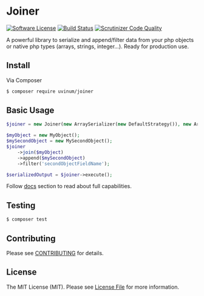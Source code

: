 # Joiner

[![Software License][ico-license]](LICENSE.md)
[![Build Status](https://travis-ci.org/uvinum/joiner.svg?branch=master)](https://travis-ci.org/uvinum/joiner)
[![Scrutinizer Code Quality](https://scrutinizer-ci.com/g/uvinum/joiner/badges/quality-score.png?b=master)](https://scrutinizer-ci.com/g/uvinum/joiner/?branch=master)

A powerful library to serialize and append/filter data from your php objects or native php types (arrays, strings, integer...).
Ready for production use.

## Install

Via Composer

``` bash
$ composer require uvinum/joiner
```

## Basic Usage

``` php
$joiner = new Joiner(new ArraySerializer(new DefaultStrategy()), new ArrayManipulator());

$myObject = new MyObject();
$mySecondObject = new MySecondObject();
$joiner
    ->join($myObject)
    ->append($mySecondObject)
    ->filter('secondObjectFieldName');

$serializedOutput = $joiner->execute();
```

Follow [docs](docs/index.md) section to read about full capabilities. 

## Testing

``` bash
$ composer test
```

## Contributing

Please see [CONTRIBUTING](CONTRIBUTING.md) for details.

## License

The MIT License (MIT). Please see [License File](LICENSE.md) for more information.

[ico-license]: https://img.shields.io/badge/license-MIT-brightgreen.svg?style=flat-square
